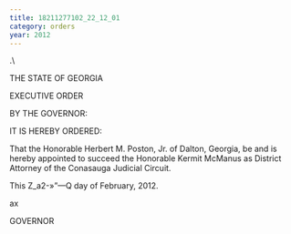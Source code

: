 ```yaml
---
title: 18211277102_22_12_01
category: orders
year: 2012
---
```

   

.\

THE STATE OF GEORGIA

EXECUTIVE ORDER

BY THE GOVERNOR:

IT IS HEREBY ORDERED:

That the Honorable Herbert M. Poston, Jr. of Dalton,
Georgia, be and is hereby appointed to succeed the
Honorable Kermit McManus as District Attorney of the
Conasauga Judicial Circuit.

This Z_a2-»”—Q day of February, 2012.

 ax 

GOVERNOR

